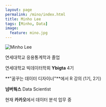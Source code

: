 ```yaml
---
layout: page
permalink: /mino/index.html
title: Minho Lee
tags: [Minho, Data]
image:
  feature: mino.jpg
---
```


  <img src="{{ site.url }}/images/mino.jpg" alt="Minho Lee">


연세대학교 응용통계학과 졸업

연세대학교 빅데이터학회 **Ybigta** 4기

**"꿈꾸는 데이터 디자이너"**에서 R 강의 (1기, 2기)

**넘버웍스** Data Scientist

현재 **카카오**에서 데이터 분석 업무 중
